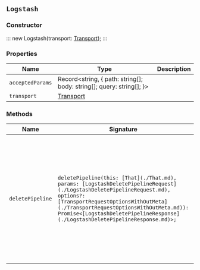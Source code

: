 ## `Logstash`

### Constructor

:::
new Logstash(transport: [Transport](./Transport.md));
:::

### Properties

| Name | Type | Description |
| - | - | - |
| `acceptedParams` | Record<string, { path: string[]; body: string[]; query: string[]; }> | &nbsp; |
| `transport` | [Transport](./Transport.md) | &nbsp; |

### Methods

| Name | Signature | Description |
| - | - | - |
| `deletePipeline` | `deletePipeline(this: [That](./That.md), params: [LogstashDeletePipelineRequest](./LogstashDeletePipelineRequest.md), options?: [TransportRequestOptionsWithOutMeta](./TransportRequestOptionsWithOutMeta.md)): Promise<[LogstashDeletePipelineResponse](./LogstashDeletePipelineResponse.md)>;` | Delete a Logstash pipeline. Delete a pipeline that is used for Logstash Central Management. If the request succeeds, you receive an empty response with an appropriate status code. || `deletePipeline` | `deletePipeline(this: [That](./That.md), params: [LogstashDeletePipelineRequest](./LogstashDeletePipelineRequest.md), options?: [TransportRequestOptionsWithMeta](./TransportRequestOptionsWithMeta.md)): Promise<[TransportResult](./TransportResult.md)<[LogstashDeletePipelineResponse](./LogstashDeletePipelineResponse.md), unknown>>;` | &nbsp; || `deletePipeline` | `deletePipeline(this: [That](./That.md), params: [LogstashDeletePipelineRequest](./LogstashDeletePipelineRequest.md), options?: [TransportRequestOptions](./TransportRequestOptions.md)): Promise<[LogstashDeletePipelineResponse](./LogstashDeletePipelineResponse.md)>;` | &nbsp; || `getPipeline` | `getPipeline(this: [That](./That.md), params?: [LogstashGetPipelineRequest](./LogstashGetPipelineRequest.md), options?: [TransportRequestOptionsWithOutMeta](./TransportRequestOptionsWithOutMeta.md)): Promise<[LogstashGetPipelineResponse](./LogstashGetPipelineResponse.md)>;` | Get Logstash pipelines. Get pipelines that are used for Logstash Central Management. || `getPipeline` | `getPipeline(this: [That](./That.md), params?: [LogstashGetPipelineRequest](./LogstashGetPipelineRequest.md), options?: [TransportRequestOptionsWithMeta](./TransportRequestOptionsWithMeta.md)): Promise<[TransportResult](./TransportResult.md)<[LogstashGetPipelineResponse](./LogstashGetPipelineResponse.md), unknown>>;` | &nbsp; || `getPipeline` | `getPipeline(this: [That](./That.md), params?: [LogstashGetPipelineRequest](./LogstashGetPipelineRequest.md), options?: [TransportRequestOptions](./TransportRequestOptions.md)): Promise<[LogstashGetPipelineResponse](./LogstashGetPipelineResponse.md)>;` | &nbsp; || `putPipeline` | `putPipeline(this: [That](./That.md), params: [LogstashPutPipelineRequest](./LogstashPutPipelineRequest.md), options?: [TransportRequestOptionsWithOutMeta](./TransportRequestOptionsWithOutMeta.md)): Promise<[LogstashPutPipelineResponse](./LogstashPutPipelineResponse.md)>;` | Create or update a Logstash pipeline. Create a pipeline that is used for Logstash Central Management. If the specified pipeline exists, it is replaced. || `putPipeline` | `putPipeline(this: [That](./That.md), params: [LogstashPutPipelineRequest](./LogstashPutPipelineRequest.md), options?: [TransportRequestOptionsWithMeta](./TransportRequestOptionsWithMeta.md)): Promise<[TransportResult](./TransportResult.md)<[LogstashPutPipelineResponse](./LogstashPutPipelineResponse.md), unknown>>;` | &nbsp; || `putPipeline` | `putPipeline(this: [That](./That.md), params: [LogstashPutPipelineRequest](./LogstashPutPipelineRequest.md), options?: [TransportRequestOptions](./TransportRequestOptions.md)): Promise<[LogstashPutPipelineResponse](./LogstashPutPipelineResponse.md)>;` | &nbsp; |